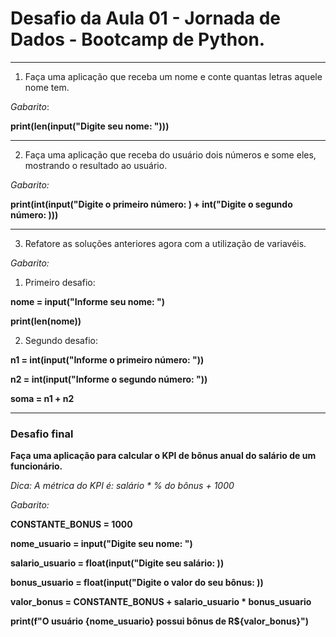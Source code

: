 # Desafio da Aula 01 - Jornada de Dados - Bootcamp de Python.
****
1) Faça uma aplicação que receba um nome e conte quantas letras aquele nome tem.

*Gabarito*:

**print(len(input("Digite seu nome: ")))**
****
2) Faça uma aplicação que receba do usuário dois números e some eles, mostrando o resultado ao usuário.

*Gabarito:*

**print(int(input("Digite o primeiro número: ) + int("Digite o segundo número: )))**

****
3) Refatore as soluções anteriores agora com a utilização de variavéis.

*Gabarito:*

1. Primeiro desafio:

**nome = input("Informe seu nome: ")**

**print(len(nome))**

2. Segundo desafio:

**n1 = int(input("Informe o primeiro número: "))**

**n2 = int(input("Informe o segundo número: "))**

**soma = n1 + n2**
****

### Desafio final
**Faça uma aplicação para calcular o KPI de bônus anual do salário de um funcionário.**

*Dica: A métrica do KPI é: salário * % do bônus + 1000*

*Gabarito:*

**CONSTANTE_BONUS = 1000**

**nome_usuario = input("Digite seu nome: ")**

**salario_usuario = float(input("Digite seu salário: ))**

**bonus_usuario = float(input("Digite o valor do seu bônus: ))**

**valor_bonus = CONSTANTE_BONUS + salario_usuario * bonus_usuario**

**print(f"O usuário {nome_usuario} possui bônus de R${valor_bonus}")**